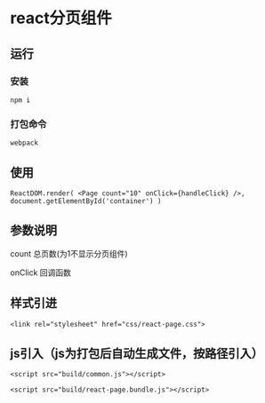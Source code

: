 # react分页组件

## 运行
### 安装
`
npm i
`
### 打包命令
`webpack`
## 使用
`
ReactDOM.render(
  <Page count="10" onClick={handleClick} />,
  document.getElementById('container')
)
`

## 参数说明

count 总页数(为1不显示分页组件)

onClick 回调函数

## 样式引进

`<link rel="stylesheet" href="css/react-page.css">`
## js引入（js为打包后自动生成文件，按路径引入）
`<script src="build/common.js"></script>`

`<script src="build/react-page.bundle.js"></script>`

